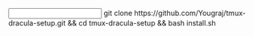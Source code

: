 <input type="text">
git clone https://github.com/Yougraj/tmux-dracula-setup.git && cd tmux-dracula-setup && bash install.sh
</input>
